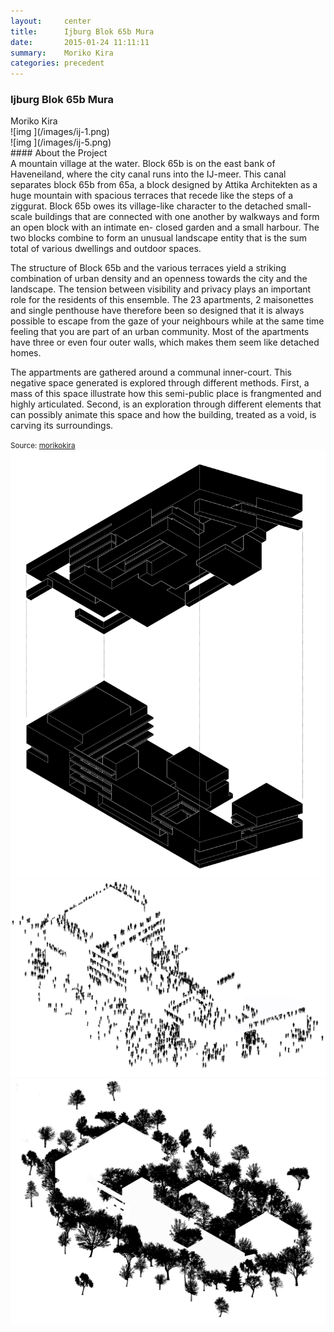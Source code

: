 ```yaml
---
layout:     center
title:      Ijburg Blok 65b Mura
date:       2015-01-24 11:11:11
summary:    Moriko Kira
categories: precedent
---
```


<h3 class="h3 g1">Ijburg Blok 65b Mura</h3>
Moriko Kira
<div class="py1"></div>
![img ](/images/ij-1.png)
<div class="py1"></div>
![img ](/images/ij-5.png)
<div class="py1"></div>
#### About the Project
<br>
A mountain village at the water. Block 65b is on the east bank of Haveneiland, where the city canal runs into the IJ-meer. This canal separates block 65b from 65a, a block designed by Attika Architekten as a huge mountain with spacious terraces that recede like the steps of a ziggurat. Block 65b owes its village-like character to the detached small-scale buildings that are connected with one another by walkways and form an open block with an intimate en- closed garden and a small harbour. The two blocks combine to form an unusual landscape entity that is the sum total of various dwellings and outdoor spaces.

The structure of Block 65b and the various terraces yield a striking combination of urban density and an openness towards the city and the landscape. The tension between visibility and privacy plays an important role for the residents of this ensemble. The 23 apartments, 2 maisonettes and single penthouse have therefore been so designed that it is always possible to escape from the gaze of your neighbours while at the same time feeling that you are part of an urban community. Most of the apartments have three or even four outer walls, which makes them seem like detached homes.

The appartments are gathered around a communal inner-court. This negative space generated is explored through different methods. First, a mass of this space illustrate how this semi-public place is frangmented and highly articulated. Second, is an exploration through different elements that can possibly animate this space and how the building, treated as a void, is carving its surroundings.

<small>Source: [morikokira](http://www.morikokira.nl/)</small>
<br>
![img ](/images/ij-2.png)
<br>
![img ](/images/ij-3.png)
<br>
![img ](/images/ij-4.png)
<br>